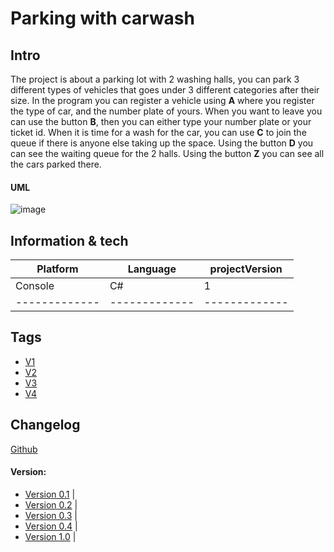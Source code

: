 # Parking with carwash 



## Intro
The project is about a parking lot with 2 washing halls, you can park 3 different types of vehicles that goes under 3 different categories after their size.
In the program you can register a vehicle using **A** where you register the type of car, and the number plate of yours.
When you want to leave you can use the button **B**, then you can either type your number plate or your ticket id.
When it is time for a wash for the car, you can use **C** to join the queue if there is anyone else taking up the space.
Using the button **D** you can see the waiting queue for the 2 halls.
Using the button **Z** you can see all the cars parked there.


#### UML
![image](https://user-images.githubusercontent.com/72310789/217173263-9e0d8612-785a-4976-8274-cdcc0b25445f.png)




## Information & tech


| Platform      |    Language   | projectVersion| 
| ------------- | ------------- | ------------- |
|    Console    |    C#         |       1       |
| ------------- | ------------- | ------------- |






## Tags
* [V1](https://github.com/WhySoShy/H2AfleveringsProjekt/releases/tag/V1)
* [V2](https://github.com/WhySoShy/H2AfleveringsProjekt/releases/tag/V2)
* [V3](https://github.com/WhySoShy/H2AfleveringsProjekt/releases/tag/V3)
* [V4](https://github.com/WhySoShy/H2AfleveringsProjekt/releases/tag/V4)


## Changelog
[Github](https://github.com/WhySoShy/H2AfleveringsProjekt/commit)



#### Version:
   - [Version 0.1](https://github.com/WhySoShy/H2AfleveringsProjekt/commit/dd30bbdc04cdb2ec17f9d7ada0ecadfeea569e66) |
   - [Version 0.2](https://github.com/WhySoShy/H2AfleveringsProjekt/commit/1f2250aceca02ef401fa7a01bc405324b6ba597c) |
   - [Version 0.3](https://github.com/WhySoShy/H2AfleveringsProjekt/commit/a5a65bed7cf7daec345d7774a4ccf71f0e48ac17) | 
   - [Version 0.4](https://github.com/WhySoShy/H2AfleveringsProjekt/commit/d85ef477187ea40ab0c973d7a574debd7367884b) |
   - [Version 1.0](https://github.com/WhySoShy/H2AfleveringsProjekt/commit/02a5052a1ae75f1cce9e3998d263c54c5fd5e111) |


